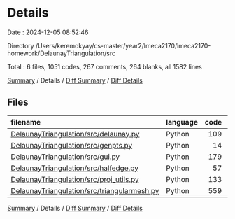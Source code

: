 # Details

Date : 2024-12-05 08:52:46

Directory /Users/keremokyay/cs-master/year2/lmeca2170/lmeca2170-homework/DelaunayTriangulation/src

Total : 6 files,  1051 codes, 267 comments, 264 blanks, all 1582 lines

[Summary](results.md) / Details / [Diff Summary](diff.md) / [Diff Details](diff-details.md)

## Files
| filename | language | code | comment | blank | total |
| :--- | :--- | ---: | ---: | ---: | ---: |
| [DelaunayTriangulation/src/delaunay.py](/DelaunayTriangulation/src/delaunay.py) | Python | 109 | 35 | 17 | 161 |
| [DelaunayTriangulation/src/genpts.py](/DelaunayTriangulation/src/genpts.py) | Python | 14 | 2 | 12 | 28 |
| [DelaunayTriangulation/src/gui.py](/DelaunayTriangulation/src/gui.py) | Python | 179 | 25 | 53 | 257 |
| [DelaunayTriangulation/src/halfedge.py](/DelaunayTriangulation/src/halfedge.py) | Python | 57 | 9 | 9 | 75 |
| [DelaunayTriangulation/src/proj_utils.py](/DelaunayTriangulation/src/proj_utils.py) | Python | 133 | 7 | 24 | 164 |
| [DelaunayTriangulation/src/triangularmesh.py](/DelaunayTriangulation/src/triangularmesh.py) | Python | 559 | 189 | 149 | 897 |

[Summary](results.md) / Details / [Diff Summary](diff.md) / [Diff Details](diff-details.md)
